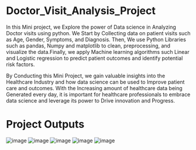 # Doctor_Visit_Analysis_Project
In this Mini project, we Explore the power of Data science in Analyzing Doctor visits using python. We Start by Collecting data on patient visits such as Age, Gender, Symptoms, and Diagnosis. Then, We use Python Libraries such as pandas, Numpy and matplotlib to clean, preprocessing, and visualize the data.Finally, we apply Machine learning algorithms such Linear and Logistic regression to predict patient outcomes and identify potential risk factors.

By Conducting this Mini Project, we gain valuable insights into the Healthcare Industry and how data science can be used to Improve patient care and outcomes. With the Increasing amount of healthcare data being Generated every day, it is important for healthcare professionals to embrace data science and leverage its power to Drive innovation and Progress.

# Project Outputs

![image](https://github.com/gunnapanenikavya/Doctor_Visit_Project/assets/139001553/6cef0d15-74e6-4223-b98f-7ab92d3ef1ff)
![image](https://github.com/gunnapanenikavya/Doctor_Visit_Project/assets/139001553/80b96b8a-fc13-4f76-8fae-3a28cda5ec79)
![image](https://github.com/gunnapanenikavya/Doctor_Visit_Project/assets/139001553/5d5655be-c585-4500-b078-7bce8ac37965)
![image](https://github.com/gunnapanenikavya/Doctor_Visit_Project/assets/139001553/561a73c3-701b-4552-a9f3-fbbdb094c2ba)
![image](https://github.com/gunnapanenikavya/Doctor_Visit_Project/assets/139001553/d0907e62-4db0-45dd-99b8-c562cf6068be)



